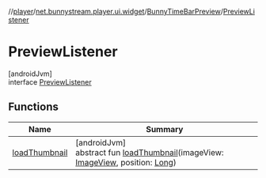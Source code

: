 //[player](../../../../index.md)/[net.bunnystream.player.ui.widget](../../index.md)/[BunnyTimeBarPreview](../index.md)/[PreviewListener](index.md)

# PreviewListener

[androidJvm]\
interface [PreviewListener](index.md)

## Functions

| Name | Summary |
|---|---|
| [loadThumbnail](load-thumbnail.md) | [androidJvm]<br>abstract fun [loadThumbnail](load-thumbnail.md)(imageView: [ImageView](https://developer.android.com/reference/kotlin/android/widget/ImageView.html), position: [Long](https://kotlinlang.org/api/latest/jvm/stdlib/kotlin-stdlib/kotlin/-long/index.html)) |
